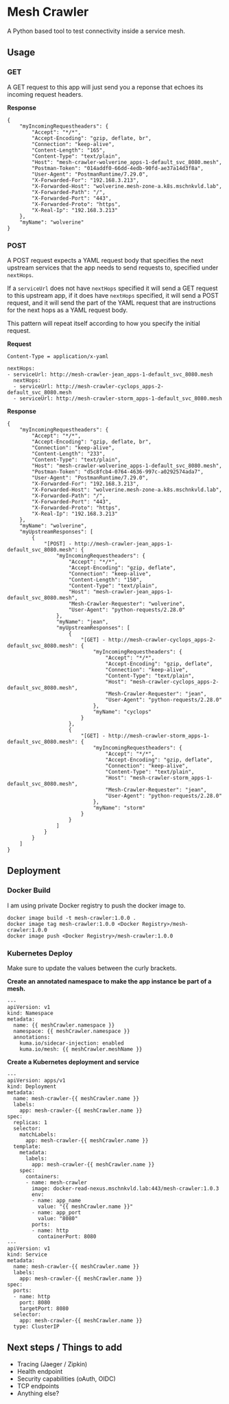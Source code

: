 # Mesh Crawler
A Python based tool to test connectivity inside a service mesh.

## Usage

### GET

A GET request to this app will just send you a reponse that echoes its incoming request headers.

**Response**
```
{
    "myIncomingRequestheaders": {
        "Accept": "*/*",
        "Accept-Encoding": "gzip, deflate, br",
        "Connection": "keep-alive",
        "Content-Length": "165",
        "Content-Type": "text/plain",
        "Host": "mesh-crawler-wolverine_apps-1-default_svc_8080.mesh",
        "Postman-Token": "014addf0-66dd-4edb-90fd-ae37a14d3f8a",
        "User-Agent": "PostmanRuntime/7.29.0",
        "X-Forwarded-For": "192.168.3.213",
        "X-Forwarded-Host": "wolverine.mesh-zone-a.k8s.mschnkvld.lab",
        "X-Forwarded-Path": "/",
        "X-Forwarded-Port": "443",
        "X-Forwarded-Proto": "https",
        "X-Real-Ip": "192.168.3.213"
    },
    "myName": "wolverine"
}
```

### POST

A POST request expects a YAML request body that specifies the next upstream services that the app needs to send requests to, specified under `nextHops`. 

If a `serviceUrl` does not have `nextHops` specified it will send a GET request to this upstream app, if it does have `nextHops` specified, it will send a POST request, and it will send the part of the YAML request that are instructions for the next hops as a YAML request body.

This pattern will repeat itself according to how you specify the initial request.

**Request**

```
Content-Type = application/x-yaml
```

```
nextHops:
- serviceUrl: http://mesh-crawler-jean_apps-1-default_svc_8080.mesh
  nextHops:
  - serviceUrl: http://mesh-crawler-cyclops_apps-2-default_svc_8080.mesh
  - serviceUrl: http://mesh-crawler-storm_apps-1-default_svc_8080.mesh
```

**Response**

```
{
    "myIncomingRequestheaders": {
        "Accept": "*/*",
        "Accept-Encoding": "gzip, deflate, br",
        "Connection": "keep-alive",
        "Content-Length": "233",
        "Content-Type": "text/plain",
        "Host": "mesh-crawler-wolverine_apps-1-default_svc_8080.mesh",
        "Postman-Token": "d5c8fcb4-0764-4636-997c-a0292574ada7",
        "User-Agent": "PostmanRuntime/7.29.0",
        "X-Forwarded-For": "192.168.3.213",
        "X-Forwarded-Host": "wolverine.mesh-zone-a.k8s.mschnkvld.lab",
        "X-Forwarded-Path": "/",
        "X-Forwarded-Port": "443",
        "X-Forwarded-Proto": "https",
        "X-Real-Ip": "192.168.3.213"
    },
    "myName": "wolverine",
    "myUpstreamResponses": [
        {
            "[POST] - http://mesh-crawler-jean_apps-1-default_svc_8080.mesh": {
                "myIncomingRequestheaders": {
                    "Accept": "*/*",
                    "Accept-Encoding": "gzip, deflate",
                    "Connection": "keep-alive",
                    "Content-Length": "150",
                    "Content-Type": "text/plain",
                    "Host": "mesh-crawler-jean_apps-1-default_svc_8080.mesh",
                    "Mesh-Crawler-Requester": "wolverine",
                    "User-Agent": "python-requests/2.28.0"
                },
                "myName": "jean",
                "myUpstreamResponses": [
                    {
                        "[GET] - http://mesh-crawler-cyclops_apps-2-default_svc_8080.mesh": {
                            "myIncomingRequestheaders": {
                                "Accept": "*/*",
                                "Accept-Encoding": "gzip, deflate",
                                "Connection": "keep-alive",
                                "Content-Type": "text/plain",
                                "Host": "mesh-crawler-cyclops_apps-2-default_svc_8080.mesh",
                                "Mesh-Crawler-Requester": "jean",
                                "User-Agent": "python-requests/2.28.0"
                            },
                            "myName": "cyclops"
                        }
                    },
                    {
                        "[GET] - http://mesh-crawler-storm_apps-1-default_svc_8080.mesh": {
                            "myIncomingRequestheaders": {
                                "Accept": "*/*",
                                "Accept-Encoding": "gzip, deflate",
                                "Connection": "keep-alive",
                                "Content-Type": "text/plain",
                                "Host": "mesh-crawler-storm_apps-1-default_svc_8080.mesh",
                                "Mesh-Crawler-Requester": "jean",
                                "User-Agent": "python-requests/2.28.0"
                            },
                            "myName": "storm"
                        }
                    }
                ]
            }
        }
    ]
}
```

## Deployment

### Docker Build
I am using private Docker registry to push the docker image to.
```
docker image build -t mesh-crawler:1.0.0 .
docker image tag mesh-crawler:1.0.0 <Docker Registry>/mesh-crawler:1.0.0
docker image push <Docker Registry>/mesh-crawler:1.0.0
```

### Kubernetes Deploy

Make sure to update the values between the curly brackets.

**Create an annotated namespace to make the app instance be part of a mesh.**
```
---
apiVersion: v1
kind: Namespace
metadata: 
  name: {{ meshCrawler.namespace }}
  namespace: {{ meshCrawler.namespace }}
  annotations: 
    kuma.io/sidecar-injection: enabled
    kuma.io/mesh: {{ meshCrawler.meshName }}
```

**Create a Kubernetes deployment and service**
```
---
apiVersion: apps/v1
kind: Deployment
metadata:
  name: mesh-crawler-{{ meshCrawler.name }}
  labels:
    app: mesh-crawler-{{ meshCrawler.name }}
spec:
  replicas: 1
  selector:
    matchLabels:
      app: mesh-crawler-{{ meshCrawler.name }}
  template:
    metadata:
      labels:
        app: mesh-crawler-{{ meshCrawler.name }}
    spec:
      containers:
      - name: mesh-crawler
        image: docker-read-nexus.mschnkvld.lab:443/mesh-crawler:1.0.3
        env:
        - name: app_name
          value: "{{ meshCrawler.name }}"
        - name: app_port
          value: "8080"
        ports:
        - name: http
          containerPort: 8080
---
apiVersion: v1
kind: Service
metadata:
  name: mesh-crawler-{{ meshCrawler.name }}
  labels:
    app: mesh-crawler-{{ meshCrawler.name }}
spec:
  ports:
  - name: http
    port: 8080
    targetPort: 8080
  selector:
    app: mesh-crawler-{{ meshCrawler.name }}
  type: ClusterIP
```


## Next steps / Things to add
- Tracing (Jaeger / Zipkin)
- Health endpoint
- Security capabilities (oAuth, OIDC)
- TCP endpoints
- Anything else?